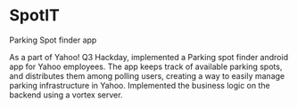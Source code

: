 SpotIT
======

Parking Spot finder app

As a part of Yahoo! Q3 Hackday, implemented a Parking spot finder android app for Yahoo employees. The app keeps track
of available parking spots, and distributes them among polling users, creating a way to easily manage parking
infrastructure in Yahoo. Implemented the business logic on the backend using a vortex server.
